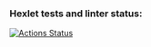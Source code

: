 ### Hexlet tests and linter status:
[![Actions Status](https://github.com/tsitskieva/docker-project-74/actions/workflows/hexlet-check.yml/badge.svg)](https://github.com/tsitskieva/docker-project-74/actions)